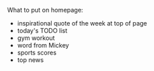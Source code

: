 What to put on homepage:
  - inspirational quote of the week at top of page
  - today's TODO list
  - gym workout
  - word from Mickey
  - sports scores
  - top news
  
